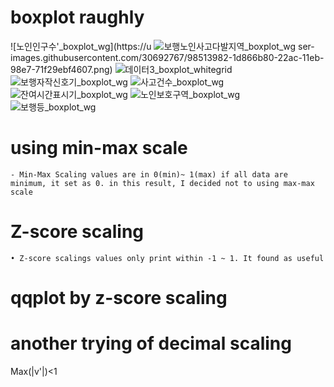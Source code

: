 

# boxplot raughly
![노인인구수'_boxplot_wg](https://u
![보행노인사고다발지역_boxplot_wg](https://user-images.githubusercontent.com/30692767/98513986-1eb79880-22ac-11eb-935e-181c57c56a4e.png)
ser-images.githubusercontent.com/30692767/98513982-1d866b80-22ac-11eb-98e7-71f29ebf4607.png)
![데이터3_boxplot_whitegrid](https://user-images.githubusercontent.com/30692767/98513985-1e1f0200-22ac-11eb-8fbe-52292c904ac2.png)
![보행자작신호기_boxplot_wg](https://user-images.githubusercontent.com/30692767/98513988-1f502f00-22ac-11eb-9e67-c8912dbe2181.png)
![사고건수_boxplot_wg](https://user-images.githubusercontent.com/30692767/98513990-1fe8c580-22ac-11eb-98e4-b3ab07c8e1cd.png)
![잔여시간표시기_boxplot_wg](https://user-images.githubusercontent.com/30692767/98513991-1fe8c580-22ac-11eb-8243-207da2451fb9.png)
![노인보호구역_boxplot_wg](https://user-images.githubusercontent.com/30692767/98513992-20815c00-22ac-11eb-8813-7fe4b65f8e43.png)
![보행등_boxplot_wg](https://user-images.githubusercontent.com/30692767/98513987-1eb79880-22ac-11eb-8b4a-5d988401cbf8.png)

# using min-max scale

	- Min-Max Scaling values are in 0(min)~ 1(max) if all data are minimum, it set as 0. in this result, I decided not to using max-max scale
# Z-score scaling 

	• Z-score scalings values only print within -1 ~ 1. It found as useful

# qqplot by z-score scaling

# another trying of decimal scaling
Max(|v'|)<1 

